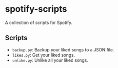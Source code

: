 # spotify-scripts

A collection of scripts for Spotify.

## Scripts

- `backup.py`: Backup your liked songs to a JSON file.
- `likes.py`: Get your liked songs.
- `unlike.py`: Unlike all your liked songs.
